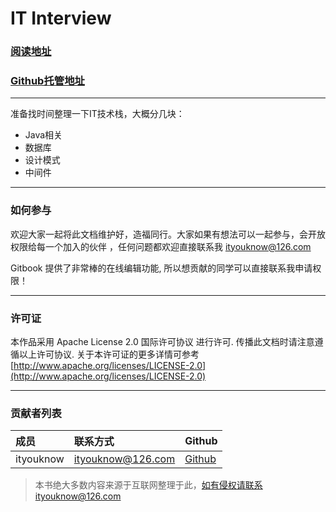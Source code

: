 # IT Interview

### [阅读地址](https://justdojava.gitbooks.io/it-interview)

### [Github托管地址](https://github.com/justdojava/it-interview)

---

准备找时间整理一下IT技术栈，大概分几块：

* Java相关
* 数据库
* 设计模式
* 中间件

---

### 如何参与

欢迎大家一起将此文档维护好，造福同行。大家如果有想法可以一起参与，会开放权限给每一个加入的伙伴 ，任何问题都欢迎直接联系我 ityouknow@126.com

Gitbook 提供了非常棒的在线编辑功能, 所以想贡献的同学可以直接联系我申请权限！

---

### 许可证

本作品采用 Apache License 2.0 国际许可协议 进行许可. 传播此文档时请注意遵循以上许可协议. 关于本许可证的更多详情可参考[http://www.apache.org/licenses/LICENSE-2.0](http://www.apache.org/licenses/LICENSE-2.0)

---

### 贡献者列表

| 成员 | 联系方式 | Github |
| :--- | :--- | :--- |
| ityouknow | ityouknow@126.com | [Github](https://github.com/justdojava/it-interview) |

> 本书绝大多数内容来源于互联网整理于此，如有侵权请联系ityouknow@126.com



